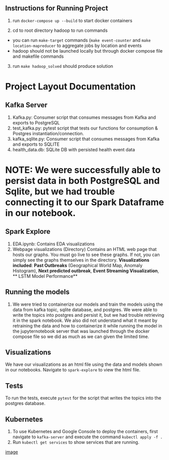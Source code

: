 
## Instructions for Running Project ##

1. run `docker-compose up --build` to start docker containers

2. cd to root directory hadoop to run commands
- you can run `make-target` commands (`make event-counter` and `make location-mapreducer` to aggregate jobs by location and events 
- hadoop should not be launched locally but through docker compose file and makefile commands

3. run `make hadoop_solved` should produce solution


# Project Layout Documentation


## Kafka Server
1. Kafka.py: Consumer script that consumes messages from Kafka and exports to PostgreSQL
2. test_kafka.py: pytest script that tests our functions for consumption & Postgres instantiation/connection.
3. kafka_sqlite.py: Consumer script that consumes messages from Kafka and exports to SQLITE
4. health_data.db: SQLite DB with persisted health event data

# NOTE: We were successfully able to persist data in both PostgreSQL and Sqlite, but we had trouble connecting it to our Spark Dataframe in our notebook.

## Spark Explore

1. EDA.ipynb: Contains EDA visualizations
2. Webpage visualizations (Directory) Contains an HTML web page that hosts our graphs. You must go live to see these graphs. If not, you can simply see the graphs themselves in the directory. **Visualizations** **included**: **Past Outbreaks** (Geographical World Map, Anomaly Histogram), **Next predicted outbreak**, **Event Streaming Visualization**, ** LSTM Model Performance**


## Running the models

1. We were tried to containerize our models and train the models using the data from kafka topic, sqlite database, and postgres. We were able to write the topics into postgres and persist it, but we had trouble retrieving it in the spark notebook. We also did not understand what it meant by retraining the data and how to containerize it while running the model in the jupyternotebook server that was launched through the docker compose file so we did as much as we can given the limited time.

## Visualizations

We have our visualizations as an html file using the data and models shown in our notebooks. Navigate to  `spark-explore` to view the html file.

## Tests

To run the tests, execute  `pytest` for the script that writes the topics into the postgres database.
## Kubernetes

1. To use Kubernetes and Google Console to deploy the containers, first navigate to `kafka-server` and execute the command `kubectl apply -f .`
2. Run `kubectl get services` to show services that are running.
   
[image](https://github.com/BU-CDS-DS539-2024-Spring/epidemic-engine-project-danielmaryalicia/blob/ebeeb1b960fd102b774b516f8ecc6912ce2cde2a/Screen%20Shot%202024-05-09%20at%2011.19.25%20PM.png)


